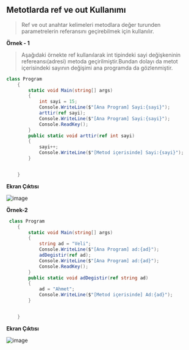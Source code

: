 ## Metotlarda ref ve out Kullanımı ## 
> Ref ve out anahtar kelimeleri metodlara değer turunden parametrelerin referansını geçirebilmek için kullanılır. 


**Örnek - 1**
> Aşağıdaki örnekte ref kullanılarak  int tipindeki sayi değişkeninin refereansı(adresi) metoda geçirilmiştir.Bundan dolayı da metot içerisindeki sayının değişimi ana programda da gözlenmiştir.

```csharp
class Program
    {
        static void Main(string[] args)
        {
            int sayi = 15;
            Console.WriteLine($"[Ana Program] Sayi:{sayi}");
            arttir(ref sayi);
            Console.WriteLine($"[Ana Program] Sayi:{sayi}");
            Console.ReadKey();
        }
        public static void arttir(ref int sayi)
        {
            sayi++;
            Console.WriteLine($"[Metod içerisinde] Sayi:{sayi}");
        }


    }
```

**Ekran Çıktısı**

![image](https://user-images.githubusercontent.com/28144917/143427252-7d9dac94-a9c2-478d-8d64-53ca894807d6.png)

**Örnek-2**

```csharp
 class Program
    {
        static void Main(string[] args)
        {
            string ad = "Veli";
            Console.WriteLine($"[Ana Program] ad:{ad}");
            adDegistir(ref ad);
            Console.WriteLine($"[Ana Program] ad:{ad}");
            Console.ReadKey();
        }
        public static void adDegistir(ref string ad)
        {
            ad = "Ahmet";
            Console.WriteLine($"[Metod içerisinde] Ad:{ad}");
        }


    }
```


**Ekran Çıktısı**

![image](https://user-images.githubusercontent.com/28144917/143427455-45795af4-366b-4ca5-97ec-e55d2908c4ac.png)
